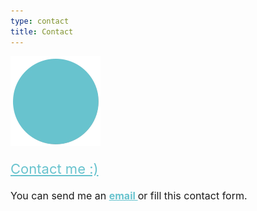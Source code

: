 ```yaml
---
type: contact
title: Contact
---
```


<div style="align: center; margin-bottom:4%;">
<img src="/images/send140px.gif" alt="email" >
</div>
<a style="font-weight: medium; font-size: 22px; color: rgb(104, 195, 206);" href="mailto:sandra.m.revilla@gmail.com">
Contact me :)</a>

<p style="font-size: 16px; margin-top: 4%;">
You can send me an <a style="color: rgb(104, 195, 206); font-weight: bold" href="mailto:sandra.m.revilla@gmail.com"> email </a> or fill this contact form. </p>


<script type="text/javascript" defer src="//www.123formbuilder.com/embed/5477594.js" data-role="form" data-default-width="650px"></script>
